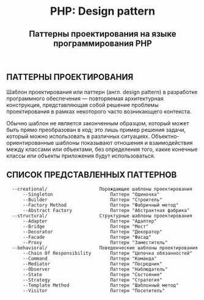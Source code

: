 <p align="center">
    <h1 align="center">PHP: Design pattern</h1>
    <h2 align="center">Паттерны проектирования на языке программирования PHP</h2>
    <br>
</p>

ПАТТЕРНЫ ПРОЕКТИРОВАНИЯ
-------------------

Шаблон проектирования или паттерн (англ. design pattern) в разработке программного обеспечения — повторяемая архитектурная конструкция, представляющая собой решение проблемы проектирования в рамках некоторого часто возникающего контекста.

Обычно шаблон не является законченным образцом, который может быть прямо преобразован в код; это лишь пример решения задачи, который можно использовать в различных ситуациях. Объектно-ориентированные шаблоны показывают отношения и взаимодействия между классами или объектами, без определения того, какие конечные классы или объекты приложения будут использоваться. 

СПИСОК ПРЕДСТАВЛЕННЫХ ПАТТЕРНОВ
-------------------

      
      --creational/                   Порождающие шаблоны проектирования
          --Singleton                     Паттерн "Одиночка"
          --Builder                       Паттерн "Строитель"
          --Factory Method                Паттерн "Фабричный метод"
          --Abstract Factory              Паттерн "Абстрактная фабрика"
      --structural/                   Структурные шаблоны проектирования
          --Adapter                       Паттерн "Адаптер"
          --Bridge                        Паттерн "Мост"
          --Decorator                     Паттерн "Декоратор"
          --Facade                        Паттерн "Фасад"
          --Proxy                         Паттерн "Заместитель"
      --behavioral/                   Поведенческие шаблоны проектирования
          --Chain Of Responsibility       Паттерн "Цепочка обязанностей"
          --Command                       Паттерн "Команда"
          --Mediator                      Паттерн "Посредник"
          --Observer                      Паттерн "Наблюдатель"
          --State                         Паттерн "Состояние"
          --Strategy                      Паттерн "Стратегия"
          --Template Method               Паттерн "Шаблонный метод"
          --Visitor                       Паттерн "Посетитель"
